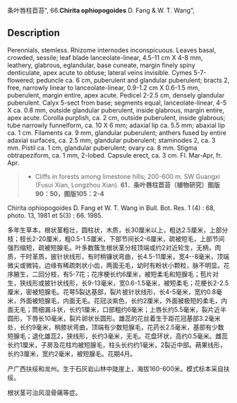 条叶唇柱苣苔",
66.**Chirita ophiopogoides** D. Fang & W. T. Wang",

## Description
Perennials, stemless. Rhizome internodes inconspicuous. Leaves basal, crowded, sessile; leaf blade lanceolate-linear, 4.5-11 cm X 4-8 mm, leathery, glabrous, eglandular, base cuneate, margin finely spiny denticulate, apex acute to obtuse; lateral veins invisible. Cymes 5-7-flowered; peduncle ca. 6 cm, puberulent and glandular puberulent; bracts 2, free, narrowly linear to lanceolate-linear, 0.9-1.2 cm X 0.6-1.5 mm, puberulent, margin entire, apex acute. Pedicel 2-2.5 cm, densely glandular puberulent. Calyx 5-sect from base; segments equal, lanceolate-linear, 4-5 X ca. 0.8 mm, outside glandular puberulent, inside glabrous, margin entire, apex acute. Corolla purplish, ca. 2 cm, outside puberulent, inside glabrous; tube narrowly funnelform, ca. 10 X 6 mm; adaxial lip ca. 5.5 mm; abaxial lip ca. 1 cm. Filaments ca. 9 mm, glandular puberulent; anthers fused by entire adaxial surfaces, ca. 2.5 mm, glandular puberulent; staminodes 2, ca. 3 mm. Pistil ca. 1 cm, glandular puberulent; ovary ca. 8 mm. Stigma obtrapeziform, ca. 1 mm, 2-lobed. Capsule erect, ca. 3 cm. Fl. Mar-Apr, fr. Apr.

> * Cliffs in forests among limestone hills; 200-600 m. SW Guangxi (Fusui Xian, Longzhou Xian).
**61．条叶唇柱苣苔（植物研究）图版90：50，图版105：2-4**

Chirita ophiopogoides D. Fang et W. T. Wang in Bull. Bot. Res. 1 (4) : 68, photo. 13, 1981 et 5(3) : 66. 1985.

多年生草本。根状茎粗壮，圆柱状，木质，长30厘米以上，粗达2.5厘米，上部分枝；枝长2-20厘米，粗0.5-1.5厘米，下部节间长2-6厘米，疏被短毛，上部节间强烈缩短，疏被短腺毛。叶多数簇生根状茎分枝顶端或约2对近轮生，无柄，肉质，干时革质，披针状线形，有时稍镰状弯曲，长4.5-11厘米，宽4--8毫米，顶端微尖或微钝，边缘有稀疏刺状小齿，两面无毛，幼时有粉状小颗粒，脉不明显。花序腋生，二回分枝，有5-7花；花序梗长约6厘米，被短柔毛和短腺毛；苞片对生，狭线形或披针状线形，长9-13毫米，宽0.6-1.5毫米，被短柔毛；花梗长2-2.5厘米，密被短腺毛。花萼5裂达基部，裂片披针状线形，长4-5毫米，宽约0.8毫米，外面被短腺毛，内面无毛。花冠淡紫色，长约2厘米，外面被极短的柔毛，内面无毛；筒细漏斗状，长约1厘米，口部粗约6毫米；上唇长约5.5毫米，裂片近半圆形，下唇长10毫米，裂片卵状长圆形。雄蕊的花丝着生于距花冠基部3.2毫米处，长约9毫米，稍膝状弯曲，顶端有少数短腺毛，花药长2.5毫米，基部有少数短腺毛；退化雄蕊2，狭线形，长约3毫米，无毛。花盘环状，高约0.5毫米。雌蕊长约1厘米，子房及花柱均被短腺毛，柱头长约约1毫米，2裂近中部。蒴果线形，长约3厘米，宽约2毫米，被短腺毛。花期4月。

产广西扶绥和龙州。生于石灰岩山林中陡崖上，海拔160-600米。模式标本采自扶绥。

根状茎可治风湿骨痛等症。
